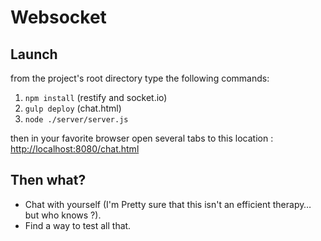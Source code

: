 # Websocket

## Launch

from the project's root directory type the following commands:
1. `npm install` (restify and socket.io)
2. `gulp deploy` (chat.html)
3. `node ./server/server.js`  

then in your favorite browser open several tabs to this location :  
[http://localhost:8080/chat.html](http://localhost:8080/chat.html)

## Then what?

- Chat with yourself (I'm Pretty sure that this isn't an efficient therapy… but who knows ?).
- Find a way to test all that.
